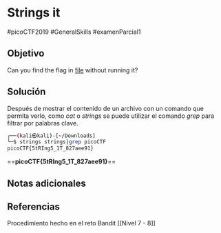 # Strings it
#picoCTF2019 #GeneralSkills #examenParcial1
## Objetivo
Can you find the flag in [file](https://jupiter.challenges.picoctf.org/static/5bd86036f013ac3b9c958499adf3e2e2/strings) without running it?
## Solución
Después de mostrar el contenido de un archivo con un comando que permita verlo, como _cat_ o _strings_ se puede utilizar el comando _grep_ para filtrar por palabras clave.
```bash
┌──(kali㉿kali)-[~/Downloads]
└─$ strings strings|grep picoCTF
picoCTF{5tRIng5_1T_827aee91}
```
==**picoCTF{5tRIng5_1T_827aee91}**==
## Notas adicionales

## Referencias
Procedimiento hecho en el reto Bandit [[Nivel 7 - 8]]